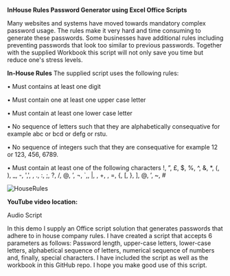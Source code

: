 **InHouse Rules Password Generator using Excel Office Scripts**

Many websites and systems have moved towards mandatory complex password usage. The rules make it very hard and time consuming to generate these passwords. Some businesses have additional rules including preventing passwords that look too similar to previous passwords. Together with the supplied Workbook this script will not only save you time but reduce one's stress levels.  

**In-House Rules**
The supplied script uses the following rules:

•	Must contains at least one digit

•	Must contain one at least one upper case letter

•	Must contain at least one lower case letter

•	No sequence of letters such that they are alphabetically consequative for example abc or bcd or defg or rstu.

•	No sequence of integers such that they are consequative for example 12 or 123, 456, 6789.

•	Must contain at least one of the following characters !, ”, £, $, %, ^, &, *, (, ), _, -, ',', , ., :, ;, ?, /, @, ’, ¬, `,, |, \, +, , =, {, [, }, ], @, ’, ~, #


![HouseRules](https://user-images.githubusercontent.com/47678539/216850511-f27b45a9-231a-4ebe-8128-f8776f5fd3f4.PNG)

**YouTube video location:**  


Audio Script

In this demo I supply an Office script solution that generates passwords that adhere to in house company rules. I have created a script that accepts 6 parameters as follows: Password length, upper-case letters, lower-case letters, alphabetical sequence of letters, numerical sequence of numbers and, finally, special characters. I have included the script as well as the workbook in this GitHub repo. I hope you make good use of this script.
